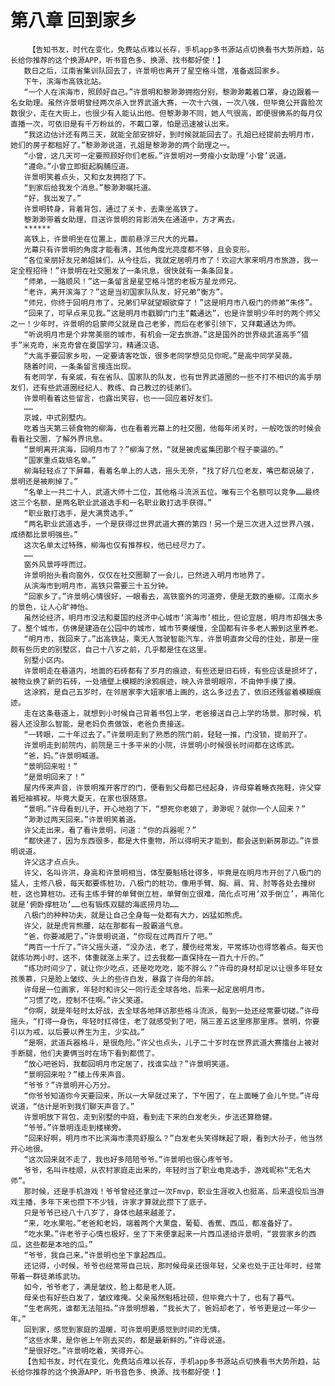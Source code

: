 # 第八章 回到家乡
        【告知书友，时代在变化，免费站点难以长存，手机app多书源站点切换看书大势所趋，站长给你推荐的这个换源APP，听书音色多、换源、找书都好使！】
       数日之后，江南省集训队回去了，许景明也离开了星空格斗馆，准备返回家乡。
       下午，滨海市高铁北站。
       “一个人在滨海市，照顾好自己。”许景明和黎渺渺拥抱分别，黎渺渺戴着口罩，身边跟着一名女助理。虽然许景明曾经两次杀入世界武道大赛，一次十六强，一次八强，但毕竟公开露脸次数很少，走在大街上，也很少有人能认出他。但黎渺渺不同，她人气很高，即便很佛系的每月仅直播一次，可依旧是有千万粉丝的，不戴口罩，怕是迅速被认出来。
       “我这边估计还有两三天，就能全部安排好，到时候就能回去了。孔姐已经提前去明月市，她们的房子都租好了。”黎渺渺说道，孔姐是黎渺渺的两个助理之一。
       “小曾，这几天可一定要照顾好你们老板。”许景明对一旁瘦小女助理‘小曾’说道。
       “遵命。”小曾立即挺起胸脯应道。
       许景明笑着点头，又和女友拥抱了下。
       “到家后给我发个消息。”黎渺渺嘱托道。
       “好，我出发了。”
       许景明转身，背着背包，通过了关卡，去乘坐高铁了。
       黎渺渺带着女助理，目送许景明的背影消失在通道中，方才离去。
       ******
       高铁上，许景明坐在位置上，面前悬浮三尺大的光幕。
       光幕只有许景明的角度才能看清，其他角度光亮度都不够，且会变形。
       “各位亲朋好友兄弟姐妹们，从今往后，我就定居明月市了！欢迎大家来明月市旅游，我一定全程招待！”许景明在社交圈发了一条讯息，很快就有一条条回复。
       “师弟，一路顺风！”这一条留言是星空格斗馆的老板方星龙师兄。
       “老许，离开滨海了？”这是当初国家队队友，好兄弟“衡方”。
       “师兄，你终于回明月市了，兄弟们早就望眼欲穿了！”这是明月市八极门的师弟“朱佟”。
       “回来了，可早点来见我。”这是明月市戳脚门门主“戴通达”，也是许景明少年时的两个师父之一！少年时，许景明的启蒙师父就是自己老爹，而后在老爹引领下，又拜戴通达为师。
       “听说明月市是个非常美丽的城市，有机会一定去旅游。”这是国外的世界级武道高手“猎手”米克奇，米克奇曾在夏国学习，精通汉语。
       “大高手要回家乡啦，一定要请客吃饭，很多老同学想见见你呢。”是高中同学吴薇。
       随着时间，一条条留言接连出现。
       有老同学，有亲戚，有在省队、国家队的队友，也有世界武道圈的一些不打不相识的高手朋友们，还有些武道圈经纪人、教练、自己教过的徒弟们。
       许景明看着这些留言，也露出笑容，也一一回应着好友们。
       ……
       京城，中式别墅内。
       吃着当天第三顿食物的柳海，也在看着光幕上的社交圈，他每年闭关时，一般吃饭的时候会看看社交圈，了解外界讯息。
       “景明离开滨海，回明月市了？”柳海了然，“就是被虎鲨集团那个程子豪逼的。”
       “国家重点栽培名单。”
       柳海轻轻点了下屏幕，看着名单上的人选，摇头无奈，“找了好几位老友，嘴巴都说破了，景明还是被刷掉了。”
       “名单上一共二十人，武道大师十二位，其他格斗流派五位。唯有三个名额可以竞争……最终这三个名额，是两名职业武道选手和一名职业散打选手获得。”
       “职业散打选手，是大满贯选手。”
       “两名职业武道选手，一个是获得过世界武道大赛的第四！另一个是三次进入过世界八强，成绩都比景明强些。”
       这次名单太过特殊，柳海也仅有推荐权，他已经尽力了。
       ……
       窗外风景呼呼而过。
       许景明抬头看向窗外，仅仅在社交圈聊了一会儿，已然进入明月市地界了。
       从滨海市到明月市，高铁只需要三十五分钟。
       “回家乡了。”许景明心情很好，一眼看去，高铁窗外的河道旁，便是无数的垂柳。江南水乡的景色，让人心旷神怡。
       虽然论经济，明月市没法和夏国的经济中心城市‘滨海市’相比，但论宜居，明月市却强太多了。整个城市，仿佛是建造在公园中的城市，城市节奏缓慢，全国都有许多老人搬到这里养老。
       “明月市，我回来了。”出高铁站，乘无人驾驶智能汽车，许景明直奔父母的住处，那是一座颇有些历史的别墅区，自己十八岁之前，几乎都是住在这里。
       别墅小区内。
       许景明走在巷道内，地面的石砖都有了岁月的痕迹，有些还是旧石砖，有些应该是损坏了，被物业换了新的石砖，一处墙壁上模糊的涂鸦痕迹，映入许景明眼帘，不由伸手摸了摸。
       这涂鸦，是自己五岁时，在邻居家李大妞家墙上画的，这么多过去了，依旧还残留着模糊痕迹。
       走在这条巷道上，就想到小时候自己背着书包上学，老爸接送自己上学的场景。那时候，机器人还没那么智能，是老妈负责做饭，老爸负责接送。
       “一转眼，二十年过去了。”许景明走到了熟悉的院门前，轻轻一推，门没锁，提前开了。
       许景明走到前院内，前院是三十多平米的小院，许景明小时候很长时间都在这练武。
       “爸，妈。”许景明喊道。
       “景明回来啦！”
       “是景明回来了！”
       屋内传来声音，许景明推开客厅的门，便看到父母都已经起身，许母穿着睡衣拖鞋，许父穿着短袖裤衩。毕竟大夏天，在家也很随意。
       “景明。”许母看到儿子，开心地抱了下，“想死你老娘了，渺渺呢？就你一个人回来？”
       “渺渺过两天回来。”许景明笑着道。
       许父走出来，看了看许景明，问道：“你的兵器呢？”
       “都快递了，因为东西很多，都是大件重物，所以得明天才能到，都会送到新房那边。”许景明说道。
       许父这才点点头。
       许父，名叫许洪，身高和许景明相当，体型要魁梧壮得多，毕竟是在明月市开创了八极门的猛人，主修八极，每天都要练桩功，八极门的桩功，像用手臂、胸、肩、背、肘等各处去撞树桩，这也算桩功。还有主练手臂的单臂倒立桩，单臂倒立很难，简化点可用‘双手倒立’，再简化就是‘俯卧撑桩功’……也有锻炼双腿的海底捞月功……
       八极门的种种功夫，就是让自己全身每一处都有大力，凶猛如熊虎。
       许父，就是虎背熊腰，站在那都有一股霸道气息。
       “爸，你要减肥了。”许景明说道，“你现在过两百斤了吧。”
       “两百一十斤了。”许父摇头道，“没办法，老了，腰伤经常发，平常练功也得悠着点。每天也就练功两小时，这不，体重就涨上来了。过去我都一直保持在一百九十斤的。”
       “练功时间少了，就让你少吃点，还是吃吃吃，能不胖么？”许母的身材却足以让很多年轻女孩羡慕，只是脸上皱纹、头上的些许白发，暴露了许母的年龄。
       许母是一位画家，年轻时和许父一同行走全球各地，后来一起定居明月市。
       “习惯了吃，控制不住啊。”许父笑道。
       “你啊，就是年轻时太好战，去全球各地拜访那些格斗流派，每到一处还经常要切磋。”许母摇头，“打得一身伤，年轻时扛得住，老了就感受到了吧，隔三差五这里疼那里疼。景明，你要引以为戒，以后要以养生为主，少实战。”
       “是啊，武道兵器格斗，是很危险。”许父也点头，儿子二十岁时在世界武道大赛擂台上被对手断腿，他们夫妻俩当时在场下看到都慌了。
       “放心吧爸妈，我都回明月市定居了，找谁实战？”许景明笑道。
       “景明回来啦？”楼上传来声音。
       “爷爷？”许景明开心万分。
       “你爷爷知道你今天要回来，所以一大早就过来了，下午困了，在上面睡了会儿午觉。”许母说道，“估计是听到我们聊天声音了。”
       许景明放下背包，走到别墅的中庭，看到走下来的白发老头，步法还算稳健。
       “爷爷。”许景明连走到楼梯旁。
       “回来好啊，明月市不比滨海市漂亮舒服么？”白发老头笑得眯起了眼，看到大孙子，他当然开心地很。
       “这次回来就不走了，我也好多陪陪爷爷。”许景明也很心疼爷爷。
       爷爷，名叫许桂顺，从农村家庭走出来的，年轻时当了职业电竞选手，游戏昵称“无名大师”。
       那时候，还是手机游戏！爷爷曾经还拿过一次Fmvp，职业生涯收入也挺高，后来退役后当游戏主播，多年下来也攒下不少钱，许家才算就此攒下了底子。
       只是爷爷已经八十八岁了，身体也越来越差了。
       “来，吃水果啦。”老爸和老妈，端着两个大果盘，葡萄、香蕉、西瓜，都准备好了。
       “吃水果。”许老爷子心情也极好，坐了下来便拿起来一片西瓜递给许景明，“尝尝家乡的西瓜，这些都是本地的瓜。”
       “爷爷，我自己来。”许景明也坐下拿起西瓜。
       还记得，小时候，爷爷也经常带自己玩，那时候母亲还很年轻，父亲也处于正壮年时，经常带着一群徒弟练武功。
       如今，爷爷老了，满是皱纹，脸上都是老人斑。
       母亲也有好些白发了，皱纹难掩。父亲虽然魁梧壮硕，但毕竟六十了，也有了暮气。
       “生老病死，谁都无法阻挡。”许景明想着，“我长大了，爸妈却老了，爷爷更是过一年少一年。”
       回到家，感觉到家庭的温暖，可许景明更感觉到时间的无情。
       “这些水果，是你爸上午刚去买的，都是最新鲜的。”许母说道。
       “是很好吃。”许景明吃着，笑得开心。
       【告知书友，时代在变化，免费站点难以长存，手机app多书源站点切换看书大势所趋，站长给你推荐的这个换源APP，听书音色多、换源、找书都好使！】